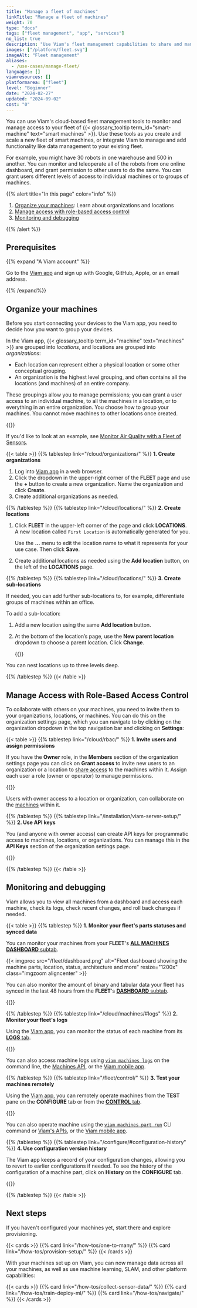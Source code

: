 ```yaml
---
title: "Manage a fleet of machines"
linkTitle: "Manage a fleet of machines"
weight: 70
type: "docs"
tags: ["fleet management", "app", "services"]
no_list: true
description: "Use Viam's fleet management capabilities to share and manage access to your machines."
images: ["/platform/fleet.svg"]
imageAlt: "Fleet management"
aliases:
  - /use-cases/manage-fleet/
languages: []
viamresources: []
platformarea: ["fleet"]
level: "Beginner"
date: "2024-02-27"
updated: "2024-09-02"
cost: "0"
---
```


You can use Viam's cloud-based fleet management tools to monitor and manage access to your fleet of {{< glossary_tooltip term_id="smart-machine" text="smart machines" >}}.
Use these tools as you create and scale a new fleet of smart machines, or integrate Viam to manage and add functionality like data management to your existing fleet.

For example, you might have 30 robots in one warehouse and 500 in another.
You can monitor and teleoperate all of the robots from one online dashboard, and grant permission to other users to do the same.
You can grant users different levels of access to individual machines or to groups of machines.

{{% alert title="In this page" color="info" %}}

1. [Organize your machines](#organize-your-machines): Learn about organizations and locations
1. [Manage access with role-based access control](#manage-access-with-role-based-access-control)
1. [Monitoring and debugging](/how-tos/manage-fleet/#monitoring-and-debugging)

{{% /alert %}}

## Prerequisites

{{% expand "A Viam account" %}}

Go to the [Viam app](https://app.viam.com) and sign up with Google, GitHub, Apple, or an email address.

{{% /expand%}}

## Organize your machines

Before you start connecting your devices to the Viam app, you need to decide how you want to group your devices.

In the Viam app, {{< glossary_tooltip term_id="machine" text="machines" >}} are grouped into _locations_, and locations are grouped into _organizations_:

- Each location can represent either a physical location or some other conceptual grouping.
- An organization is the highest level grouping, and often contains all the locations (and machines) of an entire company.

These groupings allow you to manage permissions; you can grant a user access to an individual machine, to all the machines in a location, or to everything in an entire organization.
You choose how to group your machines.
You cannot move machines to other locations once created.

{{<imgproc src="/fleet/fleet.svg" class="fill aligncenter" resize="800x" style="width: 600px" declaredimensions=true alt="Two locations within an organization">}}

If you'd like to look at an example, see [Monitor Air Quality with a Fleet of Sensors](/tutorials/control/air-quality-fleet/#example).

{{< table >}}
{{% tablestep link="/cloud/organizations/" %}}
**1. Create organizations**

1. Log into [Viam app](https://app.viam.com) in a web browser.
1. Click the dropdown in the upper-right corner of the **FLEET** page and use the **+** button to create a new organization.
   Name the organization and click **Create**.
1. Create additional organizations as needed.

{{% /tablestep %}}
{{% tablestep link="/cloud/locations/" %}}
**2. Create locations**

1. Click **FLEET** in the upper-left corner of the page and click **LOCATIONS**.
   A new location called `First Location` is automatically generated for you.

   Use the **...** menu to edit the location name to what it represents for your use case.
   Then click **Save**.

1. Create additional locations as needed using the **Add location** button, on the left of the **LOCATIONS** page.

{{% /tablestep %}}
{{% tablestep link="/cloud/locations/" %}}
**3. Create sub-locations**

If needed, you can add further sub-locations to, for example, differentiate groups of machines within an office.

To add a sub-location:

1. Add a new location using the same **Add location** button.

1. At the bottom of the location’s page, use the **New parent location** dropdown to choose a parent location.
   Click **Change**.

   {{<imgproc class="aligncenter" src="/tutorials/air-quality-fleet/locations-done.png" resize="x900" declaredimensions=true alt="The New York Office fleet page. The left Locations navigation panel lists Antonia's Home and RobotsRUs, with New York Office and Oregon Office nested inside RobotsRUs." >}}

You can nest locations up to three levels deep.

{{% /tablestep %}}
{{< /table >}}

## Manage Access with Role-Based Access Control

To collaborate with others on your machines, you need to invite them to your organizations, locations, or machines.
You can do this on the organization settings page, which you can navigate to by clicking on the organization dropdown in the top navigation bar and clicking on **Settings**:

{{< table >}}
{{% tablestep link="/cloud/rbac/" %}}
**1. Invite users and assign permissions**

If you have the **Owner** role, in the **Members** section of the organization settings page you can click on **Grant access** to invite new users to an organization or a location to [share access](/cloud/#use-viam-for-collaboration) to the machines within it.
Assign each user a role (owner or operator) to manage permissions.

{{<imgproc src="/fleet/app-usage/limit-access.png" resize="1000x" style="width: 600px" class="aligncenter" declaredimensions=true alt="Limit user access">}}

Users with owner access to a location or organization, can collaborate on the [machines](/cloud/machines/) within it.

{{% /tablestep %}}
{{% tablestep link="/installation/viam-server-setup/" %}}
**2. Use API keys**

You (and anyone with owner access) can create API keys for programmatic access to machines, locations, or organizations.
You can manage this in the **API Keys** section of the organization settings page.

{{<imgproc src="/cloud/rbac.png" resize="700x" declaredimensions=true alt="Organization page" class="aligncenter">}}

{{% /tablestep %}}
{{< /table >}}

## Monitoring and debugging

Viam allows you to view all machines from a dashboard and access each machine, check its logs, check recent changes, and roll back changes if needed.

{{< table >}}
{{% tablestep %}}
**1. Monitor your fleet's parts statuses and synced data**

You can monitor your machines from your **FLEET**'s [**ALL MACHINES DASHBOARD** subtab](https://app.viam.com/fleet/machines).

{{< imgproc src="/fleet/dashboard.png" alt="Fleet dashboard showing the machine parts, location, status, architecture and more" resize="1200x" class="imgzoom aligncenter" >}}

You can also monitor the amount of binary and tabular data your fleet has synced in the last 48 hours from the **FLEET**'s [**DASHBOARD** subtab](https://app.viam.com/fleet/dashboard).

{{<imgproc src="how-tos/manage-fleet/dashboard.png" resize="500x" declaredimensions=true alt="Fleet dashboard showing the machine parts and data sync overview">}}

{{% /tablestep %}}
{{% tablestep link="/cloud/machines/#logs" %}}
**2. Monitor your fleet's logs**

Using the [Viam app](https://app.viam.com), you can monitor the status of each machine from its [**LOGS** tab](/cloud/machines/#logs).

{{<gif webm_src="/fleet/log-filtering.webm" mp4_src="/fleet/log-filtering.mp4" alt="Filter logs by term of log level in the UI" max-width="800px">}}

You can also access machine logs using [`viam machines logs`](/cli/#machines-alias-robots) on the command line, the [Machines API](/appendix/apis/robot/), or the [Viam mobile app](/cloud/machines/#logs).

{{% /tablestep %}}
{{% tablestep link="/fleet/control/" %}}
**3. Test your machines remotely**

Using the [Viam app](https://app.viam.com), you can remotely operate machines from the **TEST** pane on the **CONFIGURE** tab or from the [**CONTROL** tab](/fleet/control/).

{{<gif webm_src="/fleet/control.webm" mp4_src="/fleet/control.mp4" alt="Using the control tab" max-width="800px">}}

You can also operate machine using the [`viam machines part run`](/cli/#machines-alias-robots) CLI command or [Viam's APIs](/appendix/apis/), or the [Viam mobile app](/fleet/control/#control-interface-in-the-viam-mobile-app).

{{% /tablestep %}}
{{% tablestep link="/configure/#configuration-history" %}}
**4. Use configuration version history**

The Viam app keeps a record of your configuration changes, allowing you to revert to earlier configurations if needed.
To see the history of the configuration of a machine part, click on **History** on the **CONFIGURE** tab.

{{<imgproc src="build/configure/history.png" resize="800x" declaredimensions=true alt="Configuration history for a machine part">}}

{{% /tablestep %}}
{{< /table >}}

## Next steps

If you haven't configured your machines yet, start there and explore provisioning.

{{< cards >}}
{{% card link="/how-tos/one-to-many/" %}}
{{% card link="/how-tos/provision-setup/" %}}
{{< /cards >}}

With your machines set up on Viam, you can now manage data across all your machines, as well as use machine learning, SLAM, and other platform capabilities:

{{< cards >}}
{{% card link="/how-tos/collect-sensor-data/" %}}
{{% card link="/how-tos/train-deploy-ml/" %}}
{{% card link="/how-tos/navigate/" %}}
{{< /cards >}}
